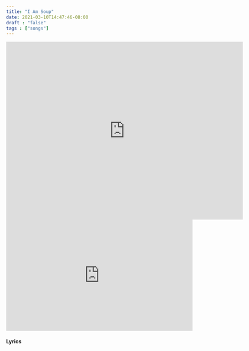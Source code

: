 ```yaml
---
title: "I Am Soup"
date: 2021-03-10T14:47:46-08:00
draft : "false"
tags : ["songs"]
---
```


<iframe src="https://archive.org/embed/2skip1v1" width="640" height="480" frameborder="0" webkitallowfullscreen="true" mozallowfullscreen="true" allowfullscreen></iframe>

<!--more-->

<iframe allow="autoplay" width="100%" height="300" src="https://www.iheart.com/artist/poliwat-34084534/?embed=true" frameborder="0"></iframe>

#### Lyrics

```

```

<!--
♩     Musical quarter note     &#9833;
♪     Musical eighth note      &#9834;
♫     Musical single bar note  &#9835;
♬     Musical double bar note  &#9836;
𝄪     Double sharp note                  &#119082;
𝄆     Musical Symbol Left Repeat Sign    &#x1D106;
𝄇     Musical Symbol Right Repeat Sign   &#x1D107;
𝄈     Musical Symbol Repeat Dots         &#x1D108;
𝄐     Musical Symbol Fermata             &#x1D110;
𝄑     Musical Symbol Fermata Below       &#x1D111;
𝄒     Musical Symbol Breath Mark         &#x1D112;
𝆒     Musical Symbol Crescendo           &#x1D192;
𝆓     Musical Symbol Decrescendo         &#x1D193;
𝄫     Double flat note                   &#119083;
𝄞     G clef     &#119070;
𝄢     F clef     &#119074;
𝄡     C clef     &#119073; -->
